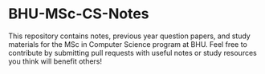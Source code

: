 # BHU-MSc-CS-Notes
This repository contains notes, previous year question papers, and study materials for the MSc in Computer Science program at BHU. Feel free to contribute by submitting pull requests with useful notes or study resources you think will benefit others!

